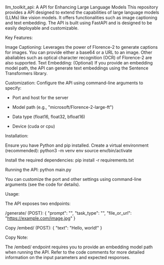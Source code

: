 llm_toolkit_api: A API for Enhancing Large Language Models
This repository provides a  API designed to extend the capabilities of large language models (LLMs) like vision models. It offers functionalities such as image captioning and text embedding. The API is built using FastAPI and is designed to be easily deployable and customizable.

Key Features:

Image Captioning: Leverages the power of Florence-2 to generate captions for images. You can provide either a base64 or a URL to an image. Other abaliables such as optical character recognition (OCR) of Florence-2 are also supported.
Text Embedding: (Optional) If you provide an embedding model path, the API can generate text embeddings using the Sentence Transformers library.

Customization: Configure the API using command-line arguments to specify:
* Port and host for the server

* Model path (e.g., "microsoft/Florence-2-large-ft")

* Data type (float16, float32, bfloat16)

* Device (cuda or cpu)

Installation:

Ensure you have Python and pip installed.
Create a virtual environment (recommended):
   python3 -m venv env
   source env/bin/activate


Install the required dependencies:
   pip install -r requirements.txt


Running the API:
   python main.py

You can customize the port and other settings using command-line arguments (see the code for details).

Usage:

The API exposes two endpoints:

/generate/ (POST):
   {
     "prompt": "<CAPTION>",
     "task_type": "<CAPTION>",
     "file_or_url": "https://example.com/image.jpg"
   }

Copy
/embed/ (POST):
   {
     "text": "Hello, world!"
   }

Copy
Note:

The /embed/ endpoint requires you to provide an embedding model path when running the API.
Refer to the code comments for more detailed information on the input parameters and expected responses.
